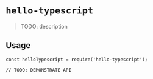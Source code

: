 # `hello-typescript`

> TODO: description

## Usage

```
const helloTypescript = require('hello-typescript');

// TODO: DEMONSTRATE API
```

